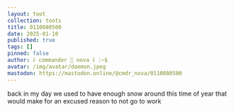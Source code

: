 ```yaml
---
layout: toot
collection: toots
title: 0110080500
date: 2025-01-10
published: true
tags: []
pinned: false
author: ⸸ commander ░ nova ⸸ :~$
avatar: /img/avatar/daemon.jpeg
mastodon: https://mastodon.online/@cmdr_nova/0110080500
---
```


back in my day we used to have enough snow around this time of year that would make for an excused reason to not go to work
